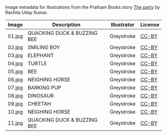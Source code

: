 Image metadata for illustrations from the Pratham Books story [The party](https://storyweaver.org.in/stories/2245-the-party) by Rachita Uday Kumar.

Image | Description | Illustrator | License
----- | ----------- | ----------- | -------
01.jpg | QUACKING DUCK & BUZZING BEE | Greystroke | [CC-BY](https://creativecommons.org/licenses/by/4.0/)
02.jpg | SMILING BOY | Greystroke | [CC-BY](https://creativecommons.org/licenses/by/4.0/)
03.jpg | ELEPHANT | Greystroke | [CC-BY](https://creativecommons.org/licenses/by/4.0/)
04.jpg | TURTLE | Greystroke | [CC-BY](https://creativecommons.org/licenses/by/4.0/)
05.jpg | BEE | Greystroke | [CC-BY](https://creativecommons.org/licenses/by/4.0/)
06.jpg | NEIGHING HORSE | Greystroke | [CC-BY](https://creativecommons.org/licenses/by/4.0/)
07.jpg | BARKING PUP | Greystroke | [CC-BY](https://creativecommons.org/licenses/by/4.0/)
08.jpg | DINOSAUR | Greystroke | [CC-BY](https://creativecommons.org/licenses/by/4.0/)
09.jpg | CHEETAH | Greystroke | [CC-BY](https://creativecommons.org/licenses/by/4.0/)
10.jpg | NEIGHING HORSE | Greystroke | [CC-BY](https://creativecommons.org/licenses/by/4.0/)
11.jpg | QUACKING DUCK & BUZZING BEE | Greystroke | [CC-BY](https://creativecommons.org/licenses/by/4.0/)
